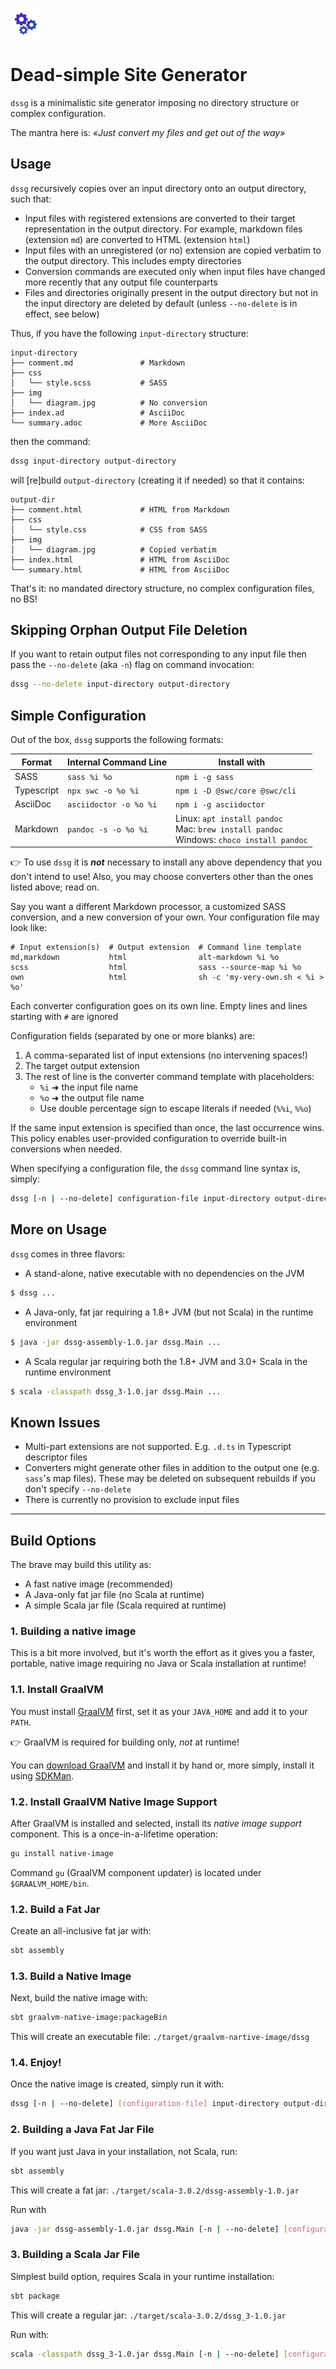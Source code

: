 ![dssg](src/test/resources/logo.png)

# Dead-simple Site Generator

`dssg` is a minimalistic site generator imposing no directory structure or complex configuration.

The mantra here is: _«Just convert my files and get out of the way»_

## Usage

`dssg` recursively copies over an input directory onto an output directory, such that:

- Input files with registered extensions are converted to their target representation in the output directory. For
  example, markdown files  (extension `md`) are converted to HTML (extension `html`)
- Input files with an unregistered (or no) extension are copied verbatim to the output directory. This includes empty
  directories
- Conversion commands are executed only when input files have changed more recently that any output file counterparts
- Files and directories originally present in the output directory but not in the input directory are deleted by default (unless `--no-delete` is in effect, see below)

Thus, if you have the following `input-directory` structure:

```
input-directory
├── comment.md               # Markdown
├── css
│   └── style.scss           # SASS
├── img
│   └── diagram.jpg          # No conversion
├── index.ad                 # AsciiDoc
└── summary.adoc             # More AsciiDoc
```

then the command:

```bash
dssg input-directory output-directory
```

will [re]build `output-directory` (creating it if needed) so that it contains:

```
output-dir
├── comment.html             # HTML from Markdown
├── css
│   └── style.css            # CSS from SASS
├── img
│   └── diagram.jpg          # Copied verbatim
├── index.html               # HTML from AsciiDoc
└── summary.html             # HTML from AsciiDoc
```

That's it: no mandated directory structure, no complex configuration files, no BS!

## Skipping Orphan Output File Deletion

If you want to retain output files not corresponding to any input file then pass the `--no-delete` (aka `-n`) flag 
on command invocation:

```bash
dssg --no-delete input-directory output-directory
```

## Simple Configuration

Out of the box, `dssg` supports the following formats:

| Format | Internal Command Line | Install with |
| ------ | --------------------- | ------------ |
| SASS  | `sass %i %o`  | `npm i -g sass` |
| Typescript | `npx swc -o %o %i` | `npm i -D @swc/core @swc/cli` |
| AsciiDoc | `asciidoctor -o %o %i` | `npm i -g asciidoctor` |
| Markdown | `pandoc -s -o %o %i` | Linux: `apt install pandoc` <br>Mac: `brew install pandoc` <br>Windows: `choco install pandoc` |

👉 To use `dssg` it is _**not**_ necessary to install any above dependency that you don't intend to use! Also, you may
choose converters other than the ones listed above; read on.

Say you want a different Markdown processor, a customized SASS conversion, and a new conversion of your own. Your configuration file may look like:

```
# Input extension(s)  # Output extension  # Command line template
md,markdown           html                alt-markdown %i %o
scss                  html                sass --source-map %i %o
own                   html                sh -c 'my-very-own.sh < %i > %o'
```

Each converter configuration goes on its own line. Empty lines and lines starting with `#` are ignored

Configuration fields (separated by one or more blanks) are:

1. A comma-separated list of input extensions (no intervening spaces!)
2. The target output extension
3. The rest of line is the converter command template with placeholders:
   - `%i` ➜ the input file name
   - `%o` ➜ the output file name
   - Use double percentage sign to escape literals if needed (`%%i`, `%%o`)

If the same input extension is specified than once, the last occurrence wins. This policy enables user-provided 
configuration to override built-in conversions when needed.

When specifying a configuration file, the `dssg` command line syntax is, simply:

```bash
dssg [-n | --no-delete] configuration-file input-directory output-directory
```

## More on Usage

`dssg` comes in three flavors:

- A stand-alone, native executable with no dependencies on the JVM

```bash
$ dssg ...
```

- A Java-only, fat jar requiring a 1.8+ JVM  (but not Scala) in the runtime environment

```bash
$ java -jar dssg-assembly-1.0.jar dssg.Main ...
```

- A Scala regular jar requiring both the 1.8+ JVM and 3.0+ Scala in the runtime environment

```bash
$ scala -classpath dssg_3-1.0.jar dssg.Main ...
```

## Known Issues

- Multi-part extensions are not supported. E.g. `.d.ts` in Typescript descriptor files
- Converters might generate other files in addition to the output one (e.g. `sass`'s map files). These may be deleted on
subsequent rebuilds if you don't specify `--no-delete`
- There is currently no provision to exclude input files

___

## Build Options

The brave may build this utility as:

- A fast native image (recommended)
- A Java-only fat jar file (no Scala at runtime)
- A simple Scala jar file (Scala required at runtime)

### 1. Building a native image

This is a bit more involved, but it's worth the effort as it gives you a faster, portable, native image requiring no
Java or Scala installation at runtime!

### 1.1. Install GraalVM

You must install [GraalVM](https://www.graalvm.org) first, set it as your `JAVA_HOME` and add it to your `PATH`.

👉 GraalVM is required for building only, _not_ at runtime!

You can [download GraalVM](https://www.graalvm.org/downloads/) and install it by hand or, more simply, install it using
[SDKMan](https://sdkman.io).

### 1.2. Install GraalVM Native Image Support

After GraalVM is installed and selected, install its _native image support_ component. This is a once-in-a-lifetime
operation:

```bash
gu install native-image
```

Command `gu` (GraalVM component updater) is located under `$GRAALVM_HOME/bin`.

### 1.2. Build a Fat Jar

Create an all-inclusive fat jar with:

```bash
sbt assembly
```

### 1.3. Build a Native Image

Next, build the native image with:

```bash
sbt graalvm-native-image:packageBin
```

This will create an executable file: `./target/graalvm-nartive-image/dssg`

### 1.4. Enjoy!

Once the native image is created, simply run it with:

```bash
dssg [-n | --no-delete] [configuration-file] input-directory output-directory
```

### 2. Building a Java Fat Jar File

If you want just Java in your installation, not Scala, run:

```bash
sbt assembly
```

This will create a fat jar: `./target/scala-3.0.2/dssg-assembly-1.0.jar`

Run with

```bash
java -jar dssg-assembly-1.0.jar dssg.Main [-n | --no-delete] [configuration-file] input-directory output-directory
```

### 3. Building a Scala Jar File

Simplest build option, requires Scala in your runtime installation:

```bash
sbt package
```

This will create a regular jar: `./target/scala-3.0.2/dssg_3-1.0.jar`

Run with:

```bash
scala -classpath dssg_3-1.0.jar dssg.Main [-n | --no-delete] [configuration-file] input-directory output-directory
```
